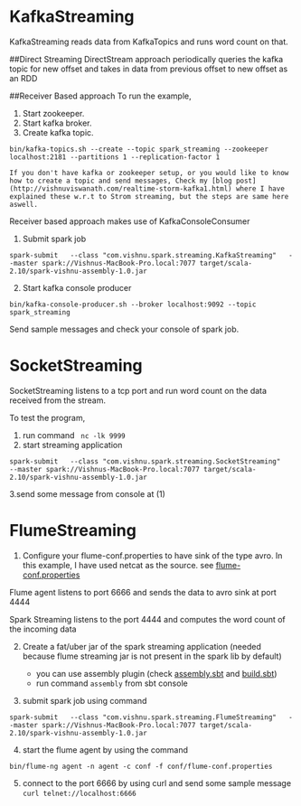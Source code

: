 # KafkaStreaming

KafkaStreaming reads data from KafkaTopics and runs word count on that.

##Direct Streaming
DirectStream approach periodically queries the kafka topic for new offset and takes in data
from previous offset to new offset as an RDD

 
##Receiver Based approach 
To run the example,

1. Start zookeeper.
2. Start kafka broker.
3. Create kafka topic.<br/>

  ```
bin/kafka-topics.sh --create --topic spark_streaming --zookeeper localhost:2181 --partitions 1 --replication-factor 1
  ```
  
    If you don't have kafka or zookeeper setup, or you would like to know how to create a topic and send messages, Check my [blog post](http://vishnuviswanath.com/realtime-storm-kafka1.html) where I have explained these w.r.t to Strom streaming, but the steps are same here aswell.
    
Receiver based approach makes use of KafkaConsoleConsumer

1. Submit spark job

  ```
spark-submit   --class "com.vishnu.spark.streaming.KafkaStreaming"   --master spark://Vishnus-MacBook-Pro.local:7077 target/scala-2.10/spark-vishnu-assembly-1.0.jar
  ```

2. Start kafka console producer
```
bin/kafka-console-producer.sh --broker localhost:9092 --topic spark_streaming
```
Send sample messages and check your console of spark job.

# SocketStreaming

SocketStreaming listens to a tcp port and run word count on the data received from the stream.

To test the program,

1. run command ` nc -lk 9999`
2.  start streaming application
```
spark-submit   --class "com.vishnu.spark.streaming.SocketStreaming"   --master spark://Vishnus-MacBook-Pro.local:7077 target/scala-2.10/spark-vishnu-assembly-1.0.jar
```
3.send some message from console at (1)

# FlumeStreaming

1. Configure your flume-conf.properties to have sink of the type avro.
  In this example, I have used netcat as the source. see [flume-conf.properties](/Flume/src/com/vishnu/flume/config/flume-conf_spark.properties)

  Flume agent listens to port 6666 and sends the data to avro sink at port 4444
  
  Spark Streaming listens to the port 4444 and computes the word count of the incoming data
  
2. Create a fat/uber jar of the spark streaming application (needed because flume streaming jar is not present in the spark lib by default)
   - you can use assembly plugin (check [assembly.sbt](/spark/project/assembly.sbt) and [build.sbt](/spark/build.sbt))
   - run command `assembly` from sbt console

3. submit spark job using command
  ```
  spark-submit   --class "com.vishnu.spark.streaming.FlumeStreaming"   --master spark://Vishnus-MacBook-Pro.local:7077 target/scala-2.10/spark-vishnu-assembly-1.0.jar
  ```
  
4. start the flume agent by using the command
  ```
  bin/flume-ng agent -n agent -c conf -f conf/flume-conf.properties
  ```

5. connect to the port 6666 by using curl and send some sample message
  `curl telnet://localhost:6666`
